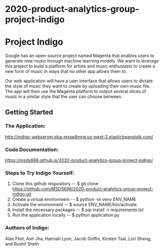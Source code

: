 # 2020-product-analytics-group-project-indigo

# Project Indigo

Google has an open-source project named Magenta that enables users to generate new music through machine learning models. We want to leverage this project to build a platform for artists and music enthusiasts to create a new form of music in ways that no other app allows them to.

Our web application will have a user interface that allows users to dictate the style of music they want to create by uploading their own music file. The app will then use the Magenta platform to output several slices of music in a similar style that the user can choose between.

## Getting Started

### The Application:

http://indigo-webserver.eba-mxse8mrw.us-west-2.elasticbeanstalk.com/

### Code Documentation:

https://msds698.github.io/2020-product-analytics-group-project-indigo/

### Steps to Try Indigo Yourself:
1. Clone this github respository -- $ git clone https://github.com/MSDS698/2020-product-analytics-group-project-indigo.git
2. Create a virtual environment -- $ python -m venv ENV_NAME
3. Activate the environment -- $ source ENV_NAME/bin/activate
4. Install the necessary packages -- $ pip install -r requirements.txt
5. Run the application locally -- $ python application.py


### Authors of Indigo: 
Alan Flint, Ash Jha, Hannah Lyon, Jacob Goffin, Kirsten Tsai, Lori Sheng, and Rushil Sheth

